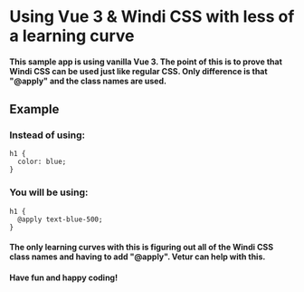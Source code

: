 # Using Vue 3 & Windi CSS with less of a learning curve

#### This sample app is using vanilla Vue 3. The point of this is to prove that Windi CSS can be used just like regular CSS. Only difference is that "@apply" and the class names are used.

## Example

### Instead of using:
```
h1 {
  color: blue;
}
```

### You will be using:
```
h1 {
  @apply text-blue-500;
}
```
#### The only learning curves with this is figuring out all of the Windi CSS class names and having to add "@apply". Vetur can help with this.

#### Have fun and happy coding!
